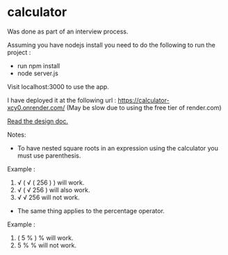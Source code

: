 # calculator

Was done as part of an interview process.

Assuming you have nodejs install you need to do the following to run the project :
- run npm install
- node server.js

Visit localhost:3000 to use the app.

I have deployed it at the following url : https://calculator-xcy0.onrender.com/ (May be slow due to using the free tier of render.com)

[Read the design doc.](./DESIGN_DOC.md)

Notes:
- To have nested square roots in an expression using the calculator you must use parenthesis.

Example : 

1. √  (  √  ( 256 )  )  will work.
2.  √  (  √ 256 ) will also work.
3. √  √ 256 will not work.

- The same thing applies to the percentage operator.

Example : 
1.  ( 5 %  )  % will work.
2. 5 %  % will not work.
